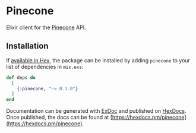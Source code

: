 # Pinecone

Elixir client for the [Pinecone](https://pinecone.io) API.

## Installation

If [available in Hex](https://hex.pm/docs/publish), the package can be installed
by adding `pinecone` to your list of dependencies in `mix.exs`:

```elixir
def deps do
  [
    {:pinecone, "~> 0.1.0"}
  ]
end
```

Documentation can be generated with [ExDoc](https://github.com/elixir-lang/ex_doc)
and published on [HexDocs](https://hexdocs.pm). Once published, the docs can
be found at [https://hexdocs.pm/pinecone](https://hexdocs.pm/pinecone).

